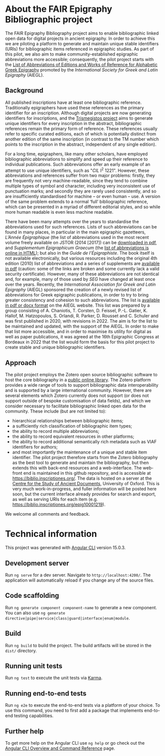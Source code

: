 # About the FAIR Epigraphy Bibliographic project

The FAIR Epigraphy Bibliography project aims to enable bibliographic linked open data for digital projects in ancient epigraphy. In order to achieve this we are piloting a platform to generate and maintain unique stable identifiers (URIs) for bibliographic items referenced in epigraphic studies. As part of this pilot, we also aim to make community-established epigraphic abbreviations more accessible; consequently, the pilot project starts with the [List of Abbreviations of Editions and Works of Reference for Alphabetic Greek Epigraphy](https://aiegl.org/grepiabbr.html) promoted by the *International Society for Greek and Latin Epigraphy* (AIEGL).

## Background

All published inscriptions have at least one bibliographic reference. Traditionally epigraphers have used these references as the primary identifier for an inscription. Although digital projects are now generating identifiers for inscriptions, and the [Trismegistos project](https://www.trismegistos.org/) aims to generate unique identifiers for every inscription in the abstract, bibliographic references remain the primary form of reference. These references usually refer to specific curated editions, each of which is potentially distinct from another edition of the same inscription (in contrast to the TM number which points to the inscription in the abstract, independent of any single edition).

For a long time, epigraphers, like many other scholars, have employed bibliographic abbreviations to simplify and speed up their reference to individual publications. Such abbreviations offer an early example of an attempt to use unique identifiers, such as "*CIL* I<sup>2</sup> 1221". However, these abbreviations and references suffer from two major problems: firstly, they are frequently not very machine-readable, since they tend to combine multiple types of symbol and character, including very inconsistent use of punctuation marks; and secondly they are rarely used consistently, and so are insufficiently standardised for machine – or even human – use. A version of the same problem extends to a normal ‘full’ bibliographic reference, which can be presented in a myriad of different editorial styles, and so while more human readable is even less machine readable.

There have been many attempts over the years to standardise the abbreviations used for such references. Lists of such abbreviations can be found in many places, in particular in the main epigraphic gazetteers, *L’Année Épigraphique* (the list of abbreviations used in the most recent volume freely available on JSTOR (2014 [2017]) can be [downloaded in pdf](https://www.jstor.org/stable/48628058), and *Supplementum Epigraphicum Graecum* (the [list of abbreviations is online in HTML](https://scholarlyeditions.brill.com/sego/abbreviations/)); but also in the *Guide de l’Épigraphiste*. The book itself is not available electronically, but various resources including the original 4th edition (2010) list of abbreviations and a series of supplements are [available in pdf](https://antiquite.ens.psl.eu/the-book/) (caution: some of the links are broken and some currently lack a valid security certificate). However, many of these abbreviations are not identical and, for example, many of those used by *SEG* have changed at least once over the years. Recently, the *International Association for Greek and Latin Epigraphy* (AIEGL) sponsored the creation of a newly revised list of abbreviations for Greek epigraphic publications, in order to try to bring greater consistency and cohesion to such abbreviations. The list is [available in pdf or docx format](https://aiegl.org/grepiabbr.html) on the AIEGL website. This list was prepared by a group consisting of A. Chaniotis, T. Corsten, D. Feissel, P.-L. Gatier, K. Hallof, M. Hatzopoulos, S. Orlandi, R. Parker, D. Rousset and C. Schuler and was first published in 2020, with revisions in 2022. The aim is for the list to be maintained and updated, with the support of the AIEGL. In order to make that list more accessible, and in order to maximise its utility for digital as well as paper publications, it was agreed at the 16th Epigraphic Congress at Bordeaux in 2022 that the list would form the basis for this pilot project to create stable and unique bibliographic identifiers.

## Approach

The pilot project employs the Zotero open source bibliographic software to host the core bibliography in a [public online library](https://www.zotero.org/groups/4858485/fair-epigraphy/library). The Zotero platform provides a wide range of tools to support bibliographic data interoperability and is supported by a large international community. However, there are several elements which Zotero currently does not support (or does not support outside of bespoke customisation of data fields), and which we consider necessary to facilitate bibliographic linked open data for the community. These include (but are not limited to):
* hierarchical relationships between bibliographic items;
* a sufficiently rich classification of bibliographic item types;
* the ability to record multiple abbreviations;
* the ability to record equivalent resources in other platforms;
* the ability to record additional semantically rich metadata such as VIAF identifiers for authors;
* and most importantly the maintenance of a unique and stable item identifier.
The pilot project therefore starts from the Zotero bibliography as the best tool to generate and maintain the bibliography, but then extends this with back-end resources and a web-interface. The web-front end is maintained in this github repository, and is accessible at <https://biblio.inscriptiones.org/>. The data is hosted on a server at the [Centre for the Study of Ancient Documents](https://www.csad.ox.ac.uk/home), University of Oxford. This is very much work-in-progress, and fuller information will be posted here soon, but the current interface already provides for search and export, as well as serving URIs for each item (e.g. <https://biblio.inscriptiones.org/epig10001219>).

We welcome all comments and feedback.


# Technical information

This project was generated with [Angular CLI](https://github.com/angular/angular-cli) version 15.0.3.

## Development server

Run `ng serve` for a dev server. Navigate to `http://localhost:4200/`. The application will automatically reload if you change any of the source files.

## Code scaffolding

Run `ng generate component component-name` to generate a new component. You can also use `ng generate directive|pipe|service|class|guard|interface|enum|module`.

## Build

Run `ng build` to build the project. The build artifacts will be stored in the `dist/` directory.

## Running unit tests

Run `ng test` to execute the unit tests via [Karma](https://karma-runner.github.io).

## Running end-to-end tests

Run `ng e2e` to execute the end-to-end tests via a platform of your choice. To use this command, you need to first add a package that implements end-to-end testing capabilities.

## Further help

To get more help on the Angular CLI use `ng help` or go check out the [Angular CLI Overview and Command Reference](https://angular.io/cli) page.
